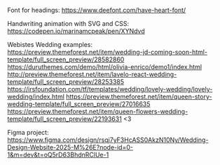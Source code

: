 Font for headings:
https://www.deefont.com/have-heart-font/

Handwriting animation with SVG and CSS:
https://codepen.io/marinamcpeak/pen/XYNdvd

Webistes Wedding examples:
https://preview.themeforest.net/item/wedding-jd-coming-soon-html-template/full_screen_preview/28582860
https://duruthemes.com/demo/html/olivia-enrico/demo1/index.html
http://preview.themeforest.net/item/lavelo-react-wedding-template/full_screen_preview/28253385
https://irsfoundation.com/tf/templates/wedding/lovely-wedding/lovely-wedding/index.html
https://preview.themeforest.net/item/queen-story-wedding-template/full_screen_preview/27016635
https://preview.themeforest.net/item/queen-flowers-wedding-template/full_screen_preview/22193631 <3

Figma project:
https://www.figma.com/design/rsqj7yF3HcASS0AkzN10Ny/Wedding-Design-Website-2025-M%26E?node-id=0-1&m=dev&t=oQ5rD63BhdnRClUe-1